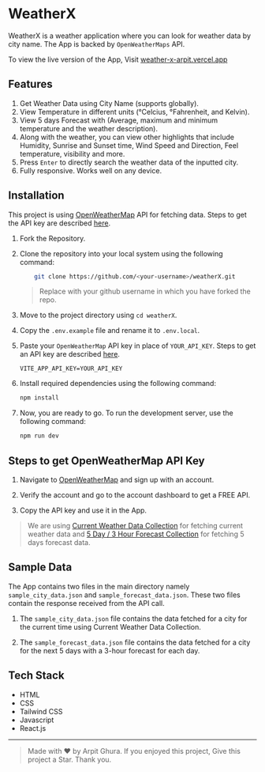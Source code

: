 # WeatherX

WeatherX is a weather application where you can look for weather data by city name. The App is backed by `OpenWeatherMaps` API.

To view the live version of the App, Visit [weather-x-arpit.vercel.app](https://weather-x-arpit.vercel.app)

## Features

1. Get Weather Data using City Name (supports globally).
2. View Temperature in different units (&deg;Celcius, &deg;Fahrenheit, and Kelvin).
3. View 5 days Forecast with (Average, maximum and minimum temperature and the weather description).
4. Along with the weather, you can view other highlights that include Humidity, Sunrise and Sunset time, Wind Speed and Direction, Feel temperature, visibility and more.
5. Press `Enter` to directly search the weather data of the inputted city.
6. Fully responsive. Works well on any device.

## Installation

This project is using [OpenWeatherMap](https://openweathermap.org/) API for fetching data. Steps to get the API key are described [here](#steps-to-get-openweathermap-api-key).

1. Fork the Repository.
2. Clone the repository into your local system using the following command:

   ```bash
       git clone https://github.com/<your-username>/weatherX.git
   ```

   > Replace <your-username> with your github username in which you have forked the repo.

3. Move to the project directory using `cd weatherX`.

4. Copy the `.env.example` file and rename it to `.env.local`.
5. Paste your `OpenWeatherMap` API key in place of `YOUR_API_KEY`. Steps to get an API key are described [here](#steps-to-get-openweathermap-api-key).
   ```
   VITE_APP_API_KEY=YOUR_API_KEY
   ```
6. Install required dependencies using the following command:

   ```bash
   npm install
   ```

7. Now, you are ready to go. To run the development server, use the following command:

   ```bash
   npm run dev
   ```

## Steps to get OpenWeatherMap API Key

1. Navigate to [OpenWeatherMap](https://openweathermap.org/) and sign up with an account.

2. Verify the account and go to the account dashboard to get a FREE API.

3. Copy the API key and use it in the App.

> We are using [Current Weather Data Collection](https://openweathermap.org/current) for fetching current weather data and [5 Day / 3 Hour Forecast Collection](https://openweathermap.org/forecast5) for fetching 5 days forecast data.

## Sample Data

The App contains two files in the main directory namely `sample_city_data.json` and `sample_forecast_data.json`. These two files contain the response received from the API call.

1. The `sample_city_data.json` file contains the data fetched for a city for the current time using Current Weather Data Collection.

2. The `sample_forecast_data.json` file contains the data fetched for a city for the next 5 days with a 3-hour forecast for each day.

## Tech Stack

- HTML
- CSS
- Tailwind CSS
- Javascript
- React.js

---

> Made with &hearts; by Arpit Ghura. If you enjoyed this project, Give this project a Star. Thank you.
